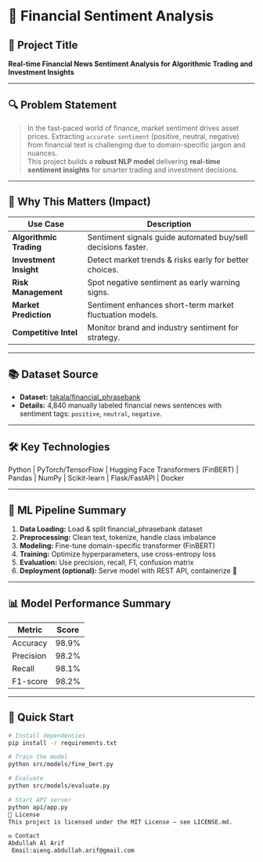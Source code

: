 # 🚀 Financial Sentiment Analysis

## 📌 Project Title

**Real-time Financial News Sentiment Analysis for Algorithmic Trading and Investment Insights**

---

## 🔍 Problem Statement

> In the fast-paced world of finance, market sentiment drives asset prices. Extracting `accurate sentiment` (positive, neutral, negative) from financial text is challenging due to domain-specific jargon and nuances.  
> This project builds a **robust NLP model** delivering **real-time sentiment insights** for smarter trading and investment decisions.

---

## 🌟 Why This Matters (Impact)

| Use Case                | Description                                                  |
| ----------------------- | ------------------------------------------------------------ |
| **Algorithmic Trading** | Sentiment signals guide automated buy/sell decisions faster. |
| **Investment Insight**  | Detect market trends & risks early for better choices.       |
| **Risk Management**     | Spot negative sentiment as early warning signs.              |
| **Market Prediction**   | Sentiment enhances short-term market fluctuation models.     |
| **Competitive Intel**   | Monitor brand and industry sentiment for strategy.           |

---

## 📚 Dataset Source

- **Dataset:** [takala/financial_phrasebank](https://huggingface.co/datasets/takala/financial_phrasebank)  
- **Details:** 4,840 manually labeled financial news sentences with sentiment tags: `positive`, `neutral`, `negative`.

---

## 🛠️ Key Technologies

Python | PyTorch/TensorFlow | Hugging Face Transformers (FinBERT) | Pandas | NumPy | Scikit-learn | Flask/FastAPI | Docker



---

## 🧰 ML Pipeline Summary

1. **Data Loading:** Load & split financial_phrasebank dataset  
2. **Preprocessing:** Clean text, tokenize, handle class imbalance  
3. **Modeling:** Fine-tune domain-specific transformer (FinBERT)  
4. **Training:** Optimize hyperparameters, use cross-entropy loss  
5. **Evaluation:** Use precision, recall, F1, confusion matrix  
6. **Deployment (optional):** Serve model with REST API, containerize 🚀  

---

## 📊 Model Performance Summary

| Metric     | Score  |
|------------|--------|
| Accuracy   | 98.9%  |
| Precision  | 98.2%  |
| Recall     | 98.1%  |
| F1-score   | 98.2%  |

---

## 🚀 Quick Start

```bash
# Install dependencies
pip install -r requirements.txt

# Train the model
python src/models/fine_bert.py

# Evaluate
python src/models/evaluate.py

# Start API server
python api/app.py
📄 License
This project is licensed under the MIT License – see LICENSE.md.

✉️ Contact
Abdullah Al Arif
 Email:aieng.abdullah.arif@gmail.com
